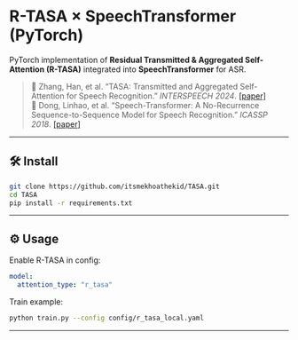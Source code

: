 # R-TASA × SpeechTransformer (PyTorch)

PyTorch implementation of **Residual Transmitted & Aggregated Self-Attention (R-TASA)** integrated into **SpeechTransformer** for ASR.

> 📄 Zhang, Han, et al. “TASA: Transmitted and Aggregated Self-Attention for Speech Recognition.” *INTERSPEECH 2024*. [[paper]](https://www.isca-archive.org/interspeech_2024/zhang24q_interspeech.pdf)  
> 📄 Dong, Linhao, et al. “Speech-Transformer: A No-Recurrence Sequence-to-Sequence Model for Speech Recognition.” *ICASSP 2018*. [[paper]](https://ieeexplore.ieee.org/document/8462506)

---

## 🛠️ Install

```bash
git clone https://github.com/itsmekhoathekid/TASA.git
cd TASA
pip install -r requirements.txt
```

---

## ⚙️ Usage

Enable R-TASA in config:

```yaml
model:
  attention_type: "r_tasa" 
```

Train example:

```bash
python train.py --config config/r_tasa_local.yaml
```

---
